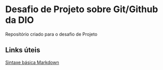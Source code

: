 # Desafio de Projeto sobre Git/Github da DIO
Reposítório criado para o desafio de Projeto

## Links úteis
[Sintaxe básica Markdown](https://www.markdownguide.org/getting-started/)
